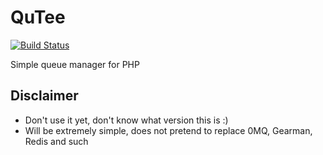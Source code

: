 QuTee
=====

[![Build Status](https://travis-ci.org/anorgan/QuTee.png)](https://travis-ci.org/anorgan/QuTee)

Simple queue manager for PHP

Disclaimer
----------

- Don't use it yet, don't know what version this is :)
- Will be extremely simple, does not pretend to replace 0MQ, Gearman, Redis and such